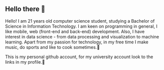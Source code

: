 ## Hello there 👋

Hello! I am 21 years old computer science student, studying a Bachelor of Science in Information Technology. I am keen on programming in general, I like mobile, web (front-end and back-end) development. Also, I have interest in data science - from data processing and visualization to machine learning. Apart from my passion for technology, in my free time I make music, do sports and like to cook sometimes.🍝

This is my personal github account, for my university account look to the links in my profile.🔗

<!--
**uktveris/uktveris** is a ✨ _special_ ✨ repository because its `README.md` (this file) appears on your GitHub profile.

Here are some ideas to get you started:

- 🔭 I’m currently working on ...
- 🌱 I’m currently learning ...
- 👯 I’m looking to collaborate on ...
- 🤔 I’m looking for help with ...
- 💬 Ask me about ...
- 📫 How to reach me: ...
- 😄 Pronouns: ...
- ⚡ Fun fact: ...
-->
